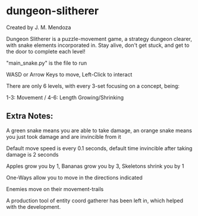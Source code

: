 # dungeon-slitherer

Created by J. M. Mendoza

Dungeon Slitherer is a puzzle-movement game, a strategy dungeon clearer, with snake elements incorporated in.
Stay alive, don't get stuck, and get to the door to complete each level!

"main_snake.py" is the file to run

WASD or Arrow Keys to move, Left-Click to interact

There are only 6 levels, with every 3-set focusing on a concept, being:

1-3: Movement / 4-6: Length Growing/Shrinking

Extra Notes:
---

A green snake means you are able to take damage, an orange snake means you just took damage and are invincible from it

Default move speed is every 0.1 seconds, default time invincible after taking damage is 2 seconds 

Apples grow you by 1, Bananas grow you by 3, Skeletons shrink you by 1

One-Ways allow you to move in the directions indicated

Enemies move on their movement-trails

A production tool of entity coord gatherer has been left in, which helped with the development.
